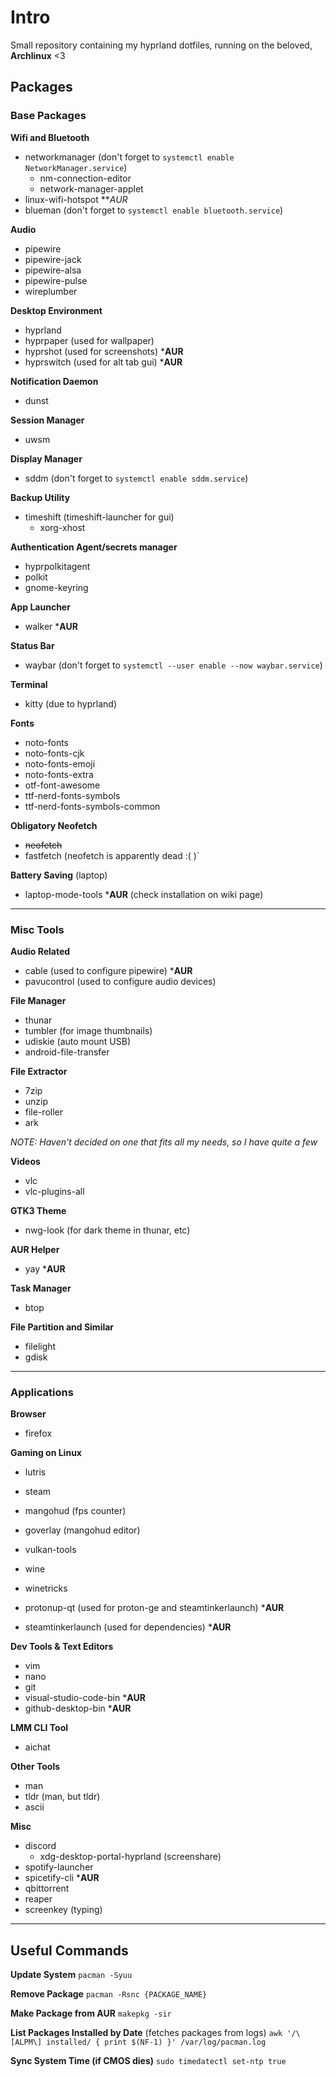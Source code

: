 # Intro
Small repository containing my hyprland dotfiles, running on the beloved, **Archlinux** <3

## Packages
### Base Packages
**Wifi and Bluetooth**
- networkmanager (don't forget to `systemctl enable NetworkManager.service`)
  - nm-connection-editor
  - network-manager-applet
- linux-wifi-hotspot ***AUR*
- blueman (don't forget to `systemctl enable bluetooth.service`)

**Audio**
- pipewire
- pipewire-jack
- pipewire-alsa
- pipewire-pulse
- wireplumber

**Desktop Environment**
- hyprland
- hyprpaper (used for wallpaper)
- hyprshot (used for screenshots) ***AUR**
- hyprswitch (used for alt tab gui) ***AUR**

**Notification Daemon**
- dunst

**Session Manager**
- uwsm

**Display Manager**
- sddm (don't forget to `systemctl enable sddm.service`)

**Backup Utility**
- timeshift (timeshift-launcher for gui)
  - xorg-xhost

**Authentication Agent/secrets manager**
- hyprpolkitagent
- polkit
- gnome-keyring

**App Launcher**
- walker ***AUR**

**Status Bar**
- waybar (don't forget to `systemctl --user enable --now waybar.service`)

**Terminal**
- kitty (due to hyprland)

**Fonts**
- noto-fonts
- noto-fonts-cjk
- noto-fonts-emoji
- noto-fonts-extra
- otf-font-awesome
- ttf-nerd-fonts-symbols
- ttf-nerd-fonts-symbols-common

**Obligatory Neofetch**
- ~~neofetch~~
- fastfetch (neofetch is apparently dead :( )`

**Battery Saving** (laptop)
- laptop-mode-tools ***AUR** (check installation on wiki page)

---

### Misc Tools
**Audio Related**
- cable (used to configure pipewire) ***AUR**
- pavucontrol (used to configure audio devices)

**File Manager**
- thunar
- tumbler (for image thumbnails)
- udiskie (auto mount USB)
- android-file-transfer

**File Extractor**
- 7zip
- unzip
- file-roller
- ark

*NOTE: Haven't decided on one that fits all my needs, so I have quite a few*

**Videos**
- vlc
- vlc-plugins-all

**GTK3 Theme**
- nwg-look (for dark theme in thunar, etc)

**AUR Helper**
- yay ***AUR**

**Task Manager**
- btop

**File Partition and Similar**
- filelight
- gdisk

---

### Applications
**Browser**
- firefox

**Gaming on Linux**
- lutris
- steam

- mangohud (fps counter)
- goverlay (mangohud editor)
- vulkan-tools

- wine
- winetricks
- protonup-qt (used for proton-ge and steamtinkerlaunch) ***AUR**
- steamtinkerlaunch (used for dependencies) ***AUR**

**Dev Tools & Text Editors**
- vim
- nano
- git
- visual-studio-code-bin ***AUR**
- github-desktop-bin ***AUR**

**LMM CLI Tool**
- aichat

**Other Tools**
- man
- tldr (man, but tldr)
- ascii

**Misc**
- discord
  - xdg-desktop-portal-hyprland  (screenshare) 
- spotify-launcher
- spicetify-cli ***AUR**
- qbittorrent
- reaper
- screenkey (typing)

---

## Useful Commands
**Update System**
`pacman -Syuu`

**Remove Package**
`pacman -Rsnc {PACKAGE_NAME}`

**Make Package from AUR**
`makepkg -sir`

**List Packages Installed by Date** (fetches packages from logs)
`awk '/\[ALPM\] installed/ { print $(NF-1) }' /var/log/pacman.log`

**Sync System Time (if CMOS dies)**
`sudo timedatectl set-ntp true`
